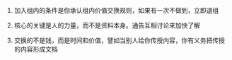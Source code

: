 1. 加入组内的条件是你承认组内价值交换规则，如果有一次不做到，立即退组

2. 核心的关键是人的力量，而不是资料本身。通告互相讨论来加快了解

3. 交换的不是钱，而是时间和价值，譬如当别人给你传授内容，你有义务把传授的内容形成文档
